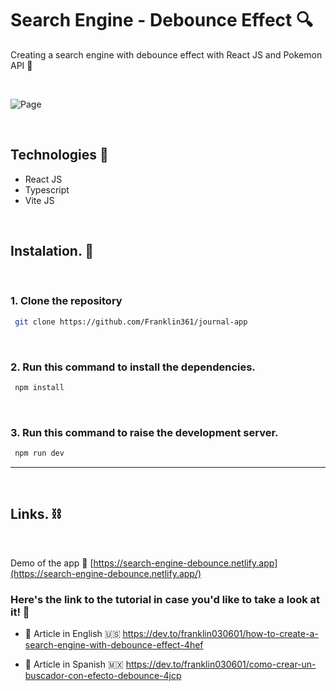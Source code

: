 # **Search Engine - Debounce Effect** 🔍

 Creating a search engine with debounce effect with React JS and Pokemon API 🚀

<br/>

![Page](https://res.cloudinary.com/dnxchppfm/image/upload/v1655922188/posts/search-debounce_jkbgvl.gif)

<br/>

## Technologies 🧪
- React JS
- Typescript
- Vite JS

<br/>

## Instalation. 🚀
<br/>

### 1. Clone the repository

```bash
 git clone https://github.com/Franklin361/journal-app
```
<br/>

### 2. Run this command to install the dependencies.

```bash
 npm install
```
<br/>


### 3. Run this command to raise the development server.

```bash
 npm run dev
```
---
<br/>

## Links. ⛓️
<br/>

Demo of the app 🔗 [https://search-engine-debounce.netlify.app](https://search-engine-debounce.netlify.app/)

### Here's the link to the tutorial in case you'd like to take a look at it! 👀

- 🔗 Article in English 🇺🇸 https://dev.to/franklin030601/how-to-create-a-search-engine-with-debounce-effect-4hef

- 🔗 Article in Spanish 🇲🇽 https://dev.to/franklin030601/como-crear-un-buscador-con-efecto-debounce-4jcp
